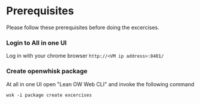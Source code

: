 # Prerequisites

Please follow these prerequisites before doing the excercises.

### Login to All in one UI

Log in with your chrome browser `http://<VM ip address>:8401/` 

### Create openwhisk package

At all in one UI open "Lean OW Web CLI" and invoke the following command

```
wsk -i package create excercises
```
